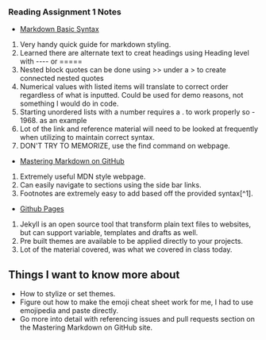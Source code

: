 ### Reading Assignment 1 Notes

- [Markdown Basic Syntax](https://www.markdownguide.org/basic-syntax/)

1. Very handy quick guide for markdown styling.
2. Learned there are alternate text to creat headings using Heading level with ---- or =====
3. Nested block quotes can be done using >> under a > to create connected nested quotes
4. Numerical values with listed items will translate to correct order regardless of what is inputted. Could be used for demo reasons, not something I would do in code.
5. Starting unordered lists with a number requires a \. to work properly so - 1968\. as an example
6. Lot of the link and reference material will need to be looked at frequently when utilizing to maintain correct syntax.
7. DON'T TRY TO MEMORIZE, use the find command on webpage. 


- [Mastering Markdown on GitHub](https://docs.github.com/en/get-started/writing-on-github/getting-started-with-writing-and-formatting-on-github/basic-writing-and-formatting-syntax)

1. Extremely useful MDN style webpage.
2. Can easily navigate to sections using the side bar links.
3. Footnotes are extremely easy to add based off the provided syntax[^1].


- [Github Pages](https://pages.github.com/)

1. Jekyll is an open source tool that transform plain text files to websites, but can support variable, templates and drafts as well.
2. Pre built themes are available to be applied directly to your projects.
3. Lot of the material covered, was what we covered in class today.

## Things I want to know more about
- How to stylize or set themes.
- Figure out how to make the emoji cheat sheet work for me, I had to use emojipedia and paste directly.
- Go more into detail with referencing issues and pull requests section on the Mastering Markdown on GitHub site.
